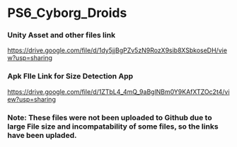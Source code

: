 # PS6_Cyborg_Droids


### Unity Asset and other files link
https://drive.google.com/file/d/1dy5jjBgPZv5zN9RozX9sib8XSbkoseDH/view?usp=sharing



### Apk FIle Link for Size Detection App
https://drive.google.com/file/d/1ZTbL4_4mQ_9aBglNBm0Y9KAfXTZOc2t4/view?usp=sharing

### Note: These files were not been uploaded to Github due to large File size and incompatability of some files, so the links have been upladed.
